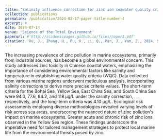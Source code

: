 ```yaml
---
title: "Salinity influence correction for zinc ion seawater quality criteria and ecological risk assessment in Chinese seas"
collection: publications
permalink: /publication/2024-02-17-paper-title-number-4
excerpt: #
date: 2024-07-14
venue: 'Science of the Total Environment'
paperurl: #'http://academicpages.github.io/files/paper3.pdf'
citation: 'Xu, J., Zhang, H., Pu, X., Li, Q., Pan, J., Yan, Z., 2024. Salinity influence correction for zinc ion seawater quality criteria and ecological risk assessment in Chinese seas. Science of the Total Environment, 174835. 10.1016/j.scitotenv.2024.174835.'
---
```


  The increasing prevalence of zinc pollution in marine ecosystems, primarily from industrial sources, 
  has become a global environmental concern. This study addresses zinc toxicity in Chinese coastal waters, 
  emphasizing the importance of considering environmental factors like salinity and temperature in establishing 
  water quality criteria (WQC). Data collected from various marine regions underwent meticulous analysis, 
  incorporating salinity corrections to derive more precise criteria values. The short-term criteria 
  for the Bohai Sea, Yellow Sea, East China Sea, and South China Sea were 94.0, 77.6, 84.2, and 118 μg/L under 
  the salinity correction, respectively, and the long-term criteria was 4.10 μg/L. Ecological risk assessments 
  employing diverse methodologies revealed varying levels of risk across sea areas, underscoring the nuanced 
  nature of zinc pollution's impact on marine ecosystems. Greater acute and chronic risk of zinc ions observed 
  in the Yellow Sea region. These findings underscore the imperative need for tailored management strategies to protect local marine life from the 
  environmental threats posed by zinc.
